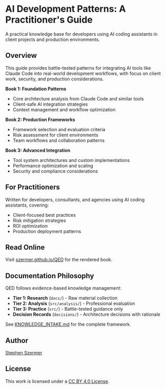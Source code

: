 # AI Development Patterns: A Practitioner's Guide

A practical knowledge base for developers using AI coding assistants in client projects and production environments.

## Overview

This guide provides battle-tested patterns for integrating AI tools like Claude Code into real-world development workflows, with focus on client work, security, and production considerations.

**Book 1: Foundation Patterns**
- Core architecture analysis from Claude Code and similar tools
- Client-safe AI integration strategies
- Context management and workflow optimization

**Book 2: Production Frameworks**  
- Framework selection and evaluation criteria
- Risk assessment for client environments
- Team workflows and collaboration patterns

**Book 3: Advanced Integration**
- Tool system architectures and custom implementations
- Performance optimization and scaling
- Security and compliance considerations

## For Practitioners

Written for developers, consultants, and agencies using AI coding assistants, covering:
- Client-focused best practices
- Risk mitigation strategies  
- ROI optimization
- Production deployment patterns

## Read Online

Visit [szermer.github.io/QED](https://szermer.github.io/QED) for the rendered book.

## Documentation Philosophy

QED follows evidence-based knowledge management:

- **Tier 1: Research** (`docs/`) - Raw material collection
- **Tier 2: Analysis** (`src/analysis/`) - Professional evaluation  
- **Tier 3: Practice** (`src/`) - Battle-tested guidance only
- **Decision Records** (`decisions/`) - Architecture decisions with rationale

See [KNOWLEDGE_INTAKE.md](KNOWLEDGE_INTAKE.md) for the complete framework.

## Author

[Stephen Szermer](https://github.com/Szermer)

## License

This work is licensed under a [CC BY 4.0 License](https://creativecommons.org/licenses/by/4.0/).
